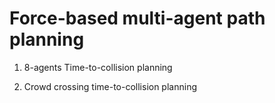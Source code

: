 # Force-based multi-agent path planning

1. 8-agents Time-to-collision planning

2. Crowd crossing time-to-collision planning